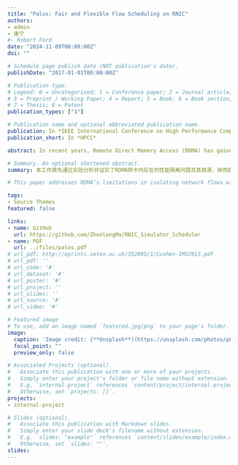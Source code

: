 ```yaml
---
title: "Palos: Fair and Flexible Flow Scheduling on RNIC"
authors:
- admin
- 康宁
#- Robert Ford
date: "2024-11-09T00:00:00Z"
doi: ""

# Schedule page publish date (NOT publication's date).
publishDate: "2017-01-01T00:00:00Z"

# Publication type.
# Legend: 0 = Uncategorized; 1 = Conference paper; 2 = Journal article;
# 3 = Preprint / Working Paper; 4 = Report; 5 = Book; 6 = Book section;
# 7 = Thesis; 8 = Patent
publication_types: ["1"]

# Publication name and optional abbreviated publication name.
publication: In *IEEE International Conference on High Performance Computing and Communications*
publication_short: In *HPCC*

abstract: In recent years, Remote Direct Memory Access (RDMA) has gained significant attraction within modern hyperscale data centers. However, RNIC fails to provide fine-grained performance isolation among network flows with different traffic patterns which co-exist in multi-tenant data centers and typically have various bandwidth, throughput and latency requirements.In this paper, we reveal that the drawbacks on isolation root in the packet-level flow scheduling mechanism implemented in the RNIC hardware. To solve this problem, we introduce Palos, a fair and flexible flow-scheduling mechanism. In the hardware layer, Palos adopts a data chunk based scheduling mechanism by reconstructing communication descriptors. The data chunk based scheduling diminishes the performance interference between large flows and small flows. Palos configures the scheduler in the software layer using a hierarchical weight setting to enable customized performance policy while preventing the configuration of users from interfering each other. Our experiments demonstrate that Palos provides better performance isolation and performance control flexibility compared with the commodity RDMA NIC and existing optimization framework.

# Summary. An optional shortened abstract.
summary: 本工作首先通过实验分析并证实了RDMA网卡内存在的性能隔离问题及其根源，继而提出Palos，基于硬件的公平、灵活的流调度机制。Palos消除了商用网卡中存在的异质化通信场景下的大小流性能干扰问题，并允许各级用户设定更灵活的性能策略。

# This paper addresses RDMA’s limitations in isolating network flows with diverse performance needs in multi-tenant data centers. The proposed solution, Palos, improves performance isolation by using a data chunk-based scheduling mechanism at the hardware level, reducing interference between large and small flows. A hierarchical, weight-based scheduler configuration in the software layer further allows customized, interference-free performance policies. Experiments show that Palos provides better isolation and flexibility than current RDMA NICs.

tags:
- Source Themes
featured: false

links:
- name: GitHub
  url: https://github.com/ZhenlongMa/RNIC_Simulator_Scheduler
- name: PDF
  url: ../files/palos.pdf
# url_pdf: http://eprints.soton.ac.uk/352095/1/Cushen-IMV2013.pdf
# url_pdf: ''
# url_code: '#'
# url_dataset: '#'
# url_poster: '#'
# url_project: ''
# url_slides: ''
# url_source: '#'
# url_video: '#'

# Featured image
# To use, add an image named `featured.jpg/png` to your page's folder. 
image:
  caption: 'Image credit: [**Unsplash**](https://unsplash.com/photos/pLCdAaMFLTE)'
  focal_point: ""
  preview_only: false

# Associated Projects (optional).
#   Associate this publication with one or more of your projects.
#   Simply enter your project's folder or file name without extension.
#   E.g. `internal-project` references `content/project/internal-project/index.md`.
#   Otherwise, set `projects: []`.
projects:
- internal-project

# Slides (optional).
#   Associate this publication with Markdown slides.
#   Simply enter your slide deck's filename without extension.
#   E.g. `slides: "example"` references `content/slides/example/index.md`.
#   Otherwise, set `slides: ""`.
slides:
---
```



<!-- Supplementary notes can be added here, including [code and math](https://sourcethemes.com/academic/docs/writing-markdown-latex/). -->
